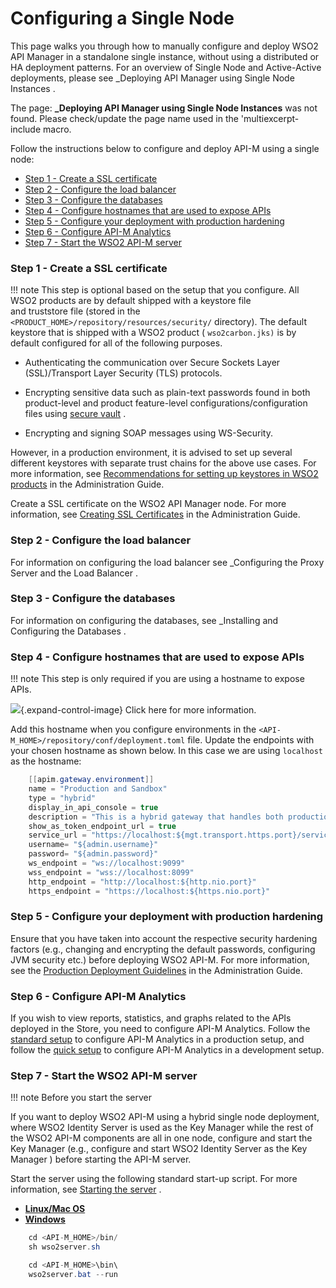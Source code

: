# Configuring a Single Node

This page walks you through how to manually configure and deploy WSO2 API Manager in a standalone single instance, without using a distributed or HA deployment patterns. For an overview of Single Node and Active-Active deployments, please see \_Deploying API Manager using Single Node Instances .

The page: **\_Deploying API Manager using Single Node Instances** was not found. Please check/update the page name used in the 'multiexcerpt-include macro.

Follow the instructions below to configure and deploy API-M using a single node:

-   [Step 1 - Create a SSL certificate](#ConfiguringaSingleNode-Step1-CreateaSSLcertificate)
-   [Step 2 - Configure the load balancer](#ConfiguringaSingleNode-Step2-Configuretheloadbalancer)
-   [Step 3 - Configure the databases](#ConfiguringaSingleNode-Step3-Configurethedatabases)
-   [Step 4 - Configure hostnames that are used to expose APIs](#ConfiguringaSingleNode-Step4-ConfigurehostnamesthatareusedtoexposeAPIs)
-   [Step 5 - Configure your deployment with production hardening](#ConfiguringaSingleNode-Step5-Configureyourdeploymentwithproductionhardening)
-   [Step 6 - Configure API-M Analytics](#ConfiguringaSingleNode-Step6-ConfigureAPI-MAnalytics)
-   [Step 7 - Start the WSO2 API-M server](#ConfiguringaSingleNode-Step7-StarttheWSO2API-Mserver)

### Step 1 - Create a SSL certificate

!!! note
This step is optional based on the setup that you configure. All WSO2 products are by default shipped with a keystore file and truststore file (stored in the `<PRODUCT_HOME>/repository/resources/security/` directory). The default keystore that is shipped with a WSO2 product ( `wso2carbon.jks)` is by default configured for all of the following purposes.

-   Authenticating the communication over Secure Sockets Layer (SSL)/Transport Layer Security (TLS) protocols.
-   Encrypting sensitive data such as plain-text passwords found in both product-level and product feature-level configurations/configuration files using [secure vault](https://docs.wso2.com/display/ADMIN44x/Carbon+Secure+Vault+Implementation) .

-   Encrypting and signing SOAP messages using WS-Security.

However, in a production environment, it is advised to set up several different keystores with separate trust chains for the above use cases. For more information, see [Recommendations for setting up keystores in WSO2 products](https://docs.wso2.com/display/ADMIN44x/Using+Asymmetric+Encryption#UsingAsymmetricEncryption-recommendations) in the Administration Guide.


Create a SSL certificate on the WSO2 API Manager node. For more information, see [Creating SSL Certificates](https://docs.wso2.com/display/ADMIN44x/Creating+New+Keystores) in the Administration Guide.

### Step 2 - Configure the load balancer

For information on configuring the load balancer see \_Configuring the Proxy Server and the Load Balancer .

### Step 3 - Configure the databases

For information on configuring the databases, see \_Installing and Configuring the Databases .

### Step 4 - Configure hostnames that are used to expose APIs

!!! note
This step is only required if you are using a hostname to expose APIs.


![](images/icons/grey_arrow_down.png){.expand-control-image} Click here for more information.

Add this hostname when you configure environments in the `<API-M_HOME>/repository/conf/deployment.toml` file. Update the endpoints with your chosen hostname as shown below. In this case we are using `localhost` as the hostname:

``` java
    [[apim.gateway.environment]]
    name = "Production and Sandbox"
    type = "hybrid"
    display_in_api_console = true
    description = "This is a hybrid gateway that handles both production and sandbox token traffic."
    show_as_token_endpoint_url = true
    service_url = "https://localhost:${mgt.transport.https.port}/services/"
    username= "${admin.username}"
    password= "${admin.password}"
    ws_endpoint = "ws://localhost:9099"
    wss_endpoint = "wss://localhost:8099"
    http_endpoint = "http://localhost:${http.nio.port}"
    https_endpoint = "https://localhost:${https.nio.port}"
```

### Step 5 - Configure your deployment with production hardening

Ensure that you have taken into account the respective security hardening factors (e.g., changing and encrypting the default passwords, configuring JVM security etc.) before deploying WSO2 API-M. For more information, see the [Production Deployment Guidelines](https://docs.wso2.com/display/ADMIN44x/Production+Deployment+Guidelines#ProductionDeploymentGuidelines-Commonguidelinesandchecklist) in the Administration Guide.

### Step 6 - Configure API-M Analytics

If you wish to view reports, statistics, and graphs related to the APIs deployed in the Store, you need to configure API-M Analytics. Follow the [standard setup](https://docs.wso2.com/display/AM260/Configuring+APIM+Analytics#StandardSetup) to configure API-M Analytics in a production setup, and follow the [quick setup](https://docs.wso2.com/display/AM260/Configuring+APIM+Analytics#Quick-Setup) to configure API-M Analytics in a development setup.

### Step 7 - Start the WSO2 API-M server

!!! note
Before you start the server

If you want to deploy WSO2 API-M using a hybrid single node deployment, where WSO2 Identity Server is used as the Key Manager while the rest of the WSO2 API-M components are all in one node, configure and start the Key Manager (e.g., configure and start WSO2 Identity Server as the Key Manager ) before starting the API-M server.


Start the server using the following standard start-up script. For more information, see [Starting the server](https://docs.wso2.com/display/AM260/Running+the+Product#RunningtheProduct-Startingtheserver) .

-   [**Linux/Mac OS**](#Linux-Mac)
-   [**Windows**](#windows)

``` java
    cd <API-M_HOME>/bin/
    sh wso2server.sh
```

``` java
    cd <API-M_HOME>\bin\
    wso2server.bat --run
```
